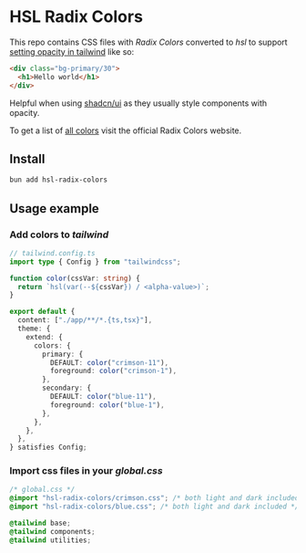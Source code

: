 # HSL Radix Colors

This repo contains CSS files with _Radix Colors_ converted to _hsl_ to support
[setting opacity in tailwind](https://tailwindcss.com/docs/customizing-colors#using-css-variables)
like so:

```html
<div class="bg-primary/30">
  <h1>Hello world</h1>
</div>
```

Helpful when using [shadcn/ui](https://ui.shadcn.com/) as they usually style
components with opacity.

To get a list of [all colors](https://www.radix-ui.com/colors) visit the
official Radix Colors website.

## Install

```sh
bun add hsl-radix-colors
```

## Usage example

### Add colors to _tailwind_

```ts
// tailwind.config.ts
import type { Config } from "tailwindcss";

function color(cssVar: string) {
  return `hsl(var(--${cssVar}) / <alpha-value>)`;
}

export default {
  content: ["./app/**/*.{ts,tsx}"],
  theme: {
    extend: {
      colors: {
        primary: {
          DEFAULT: color("crimson-11"),
          foreground: color("crimson-1"),
        },
        secondary: {
          DEFAULT: color("blue-11"),
          foreground: color("blue-1"),
        },
      },
    },
  },
} satisfies Config;
```

### Import css files in your _global.css_

```css
/* global.css */
@import "hsl-radix-colors/crimson.css"; /* both light and dark included */
@import "hsl-radix-colors/blue.css"; /* both light and dark included */

@tailwind base;
@tailwind components;
@tailwind utilities;
```
